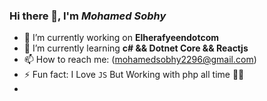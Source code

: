 ### Hi there 👋, I'm **_Mohamed Sobhy_**

- 🔭 I’m currently working on **Elherafyeendotcom**
- 🌱 I’m currently learning **c# && Dotnet Core && Reactjs**
- 📫 How to reach me: (mohamedsobhy2296@gmail.com)
- ⚡ Fun fact: I Love `JS` But Working with php all time :man_facepalming:
- 
<!--
**MohamedS0bhy/MohamedS0bhy** is a ✨ _special_ ✨ repository because its `README.md` (this file) appears on your GitHub profile.

Here are some ideas to get you started:

- 🔭 I’m currently working on ...
- 🌱 I’m currently learning ...
- 👯 I’m looking to collaborate on ...
- 🤔 I’m looking for help with ...
- 💬 Ask me about ...
- 📫 How to reach me: ...
- 😄 Pronouns: ...
- ⚡ Fun fact: ...
-->
